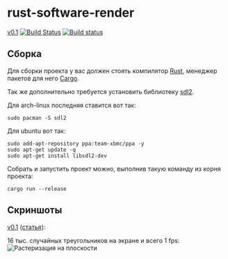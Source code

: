 # rust-software-render 

[v0.1](https://github.com/ReanGD/rust-software-render/tree/v01) [![Build Status](https://travis-ci.org/ReanGD/rust-software-render.svg?branch=v01)](https://travis-ci.org/ReanGD/rust-software-render) [![Build status](https://ci.appveyor.com/api/projects/status/y32wy5vu51q9hscm/branch/v01?svg=true)](https://ci.appveyor.com/project/ReanGD/rust-software-render/branch/v01)

Сборка
--
Для сборки проекта у вас должен стоять компилятор [Rust](http://www.rust-lang.org/), менеджер пакетов для него [Cargo](https://crates.io/).

Так же дополнительно требуется установить библиотеку [sdl2](https://www.libsdl.org/download-2.0.php).

Для arch-linux последняя ставится вот так:
```Shell
sudo pacman -S sdl2
```
Для ubuntu вот так:
```Shell
sudo add-apt-repository ppa:team-xbmc/ppa -y
sudo apt-get update -q
sudo apt-get install libsdl2-dev
```

Собрать и запустить проект можно, выполнив такую команду из корня проекта:
```Shell
cargo run --release
```

Скриншоты
--

[v0.1](https://github.com/ReanGD/rust-software-render/tree/v01) ([статья](http://reangdblog.blogspot.com/2015/08/software-render-rust.html)):

16 тыс. случайных треугольников на экране и всего 1 fps:
![Растеризация на плоскости](https://github.com/ReanGD/rust-software-render/blob/v01/screenshots/scene_1.png "Растеризация на плоскости")

